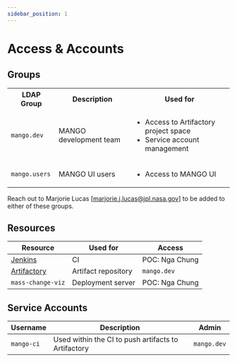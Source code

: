 ```yaml
---
sidebar_position: 1
---
```


# Access & Accounts

## Groups

<table>
  <th>
    LDAP Group
  </th>
  <th>
    Description
  </th>
  <th>
    Used for
  </th>
  <tr>
    <td>
      <code>mango.dev</code>
    </td>
    <td>
      MANGO development team
    </td>
    <td>
      <ul padding="15px">
        <li>Access to Artifactory project space</li>
        <li>Service account management</li>
      </ul>
    </td>
  </tr>
  <tr>
    <td>
      <code>mango.users</code>
    </td>
    <td>
      MANGO UI users
    </td>
    <td>
      <ul padding="15px">
        <li>Access to MANGO UI</li>
      </ul>
    </td>
  </tr>
</table>

Reach out to Marjorie Lucas [marjorie.j.lucas@jpl.nasa.gov] to be added to either of these groups.


## Resources

| Resource | Used for | Access |
| ---- | ----- | ----- |
| <a href="***REMOVED***">Jenkins</a> | CI | POC: Nga Chung |
| <a href="***REMOVED***">Artifactory</a> | Artifact repository | `mango.dev`
| `mass-change-viz` | Deployment server | POC: Nga Chung


## Service Accounts

| Username | Description | Admin
| ---- | --- | ----- |
| `mango-ci` | Used within the CI to push artifacts to Artifactory | `mango.dev` |


